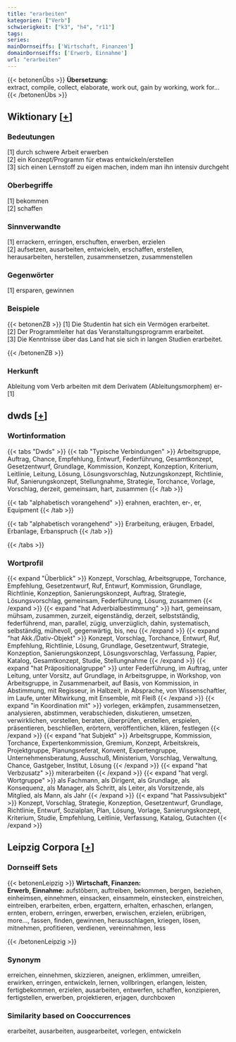 ```yaml
---
title: "erarbeiten"
kategorien: ["Verb"]
schwierigkeit: ["k3", "h4", "r11"]
tags:
series:
mainDornseiffs: ['Wirtschaft, Finanzen']
domainDornseiffs: ['Erwerb, Einnahme']
url: "erarbeiten"
---
```


{{< betonenÜbs >}}
**Übersetzung:**  
extract, compile, collect, elaborate, work out, gain  by working, work for...  
{{< /betonenÜbs >}}

## Wiktionary [[+](https://de.wiktionary.org/wiki/erarbeiten)]

### Bedeutungen
[1] durch schwere Arbeit erwerben  
[2] ein Konzept/Programm für etwas entwickeln/erstellen  
[3] sich einen Lernstoff zu eigen machen, indem man ihn intensiv durchgeht  

### Oberbegriffe
[1] bekommen  
[2] schaffen  

### Sinnverwandte
[1] errackern, erringen, erschuften, erwerben, erzielen  
[2] aufsetzen, ausarbeiten, entwickeln, erschaffen, erstellen, herausarbeiten, herstellen, zusammensetzen, zusammenstellen  

### Gegenwörter
[1] ersparen, gewinnen  

### Beispiele
{{< betonenZB >}}
[1] Die Studentin hat sich ein Vermögen erarbeitet.  
[2] Der Programmleiter hat das Veranstaltungsprogramm erarbeitet.  
[3] Die Kenntnisse über das Land hat sie sich in langen Studien erarbeitet.  

{{< /betonenZB >}}
### Herkunft
Ableitung vom Verb arbeiten mit dem Derivatem (Ableitungsmorphem) er-[1]  



## dwds [[+](https://www.dwds.de/wb/erarbeiten)]

### Wortinformation
{{< tabs "Dwds" >}}
{{< tab "Typische Verbindungen" >}}
Arbeitsgruppe, Auftrag, Chance, Empfehlung, Entwurf, Federführung, Gesamtkonzept, Gesetzentwurf, Grundlage, Kommission, Konzept, Konzeption, Kriterium, Leitlinie, Leitung, Lösung, Lösungsvorschlag, Nutzungskonzept, Richtlinie, Ruf, Sanierungskonzept, Stellungnahme, Strategie, Torchance, Vorlage, Vorschlag, derzeit, gemeinsam, hart, zusammen
{{< /tab >}}

{{< tab "alphabetisch vorangehend" >}}
erahnen, erachten, er-, er, Equipment
{{< /tab >}}

{{< tab "alphabetisch vorangehend" >}}
Erarbeitung, eräugen, Erbadel, Erbanlage, Erbanspruch
{{< /tab >}}

{{< /tabs >}}

### Wortprofil
{{< expand "Überblick" >}} Konzept, Vorschlag, Arbeitsgruppe, Torchance, Empfehlung, Gesetzentwurf, Ruf, Entwurf, Kommission, Grundlage, Richtlinie, Konzeption, Sanierungskonzept, Auftrag, Strategie, Lösungsvorschlag, gemeinsam, Federführung, Lösung, zusammen {{< /expand >}}
{{< expand "hat Adverbialbestimmung" >}} hart, gemeinsam, mühsam, zusammen, zurzeit, eigenständig, derzeit, selbstständig, federführend, man, parallel, zügig, unverzüglich, dahin, systematisch, selbständig, mühevoll, gegenwärtig, bis, neu {{< /expand >}}
{{< expand "hat Akk./Dativ-Objekt" >}} Konzept, Vorschlag, Torchance, Entwurf, Ruf, Empfehlung, Richtlinie, Lösung, Grundlage, Gesetzentwurf, Strategie, Konzeption, Sanierungskonzept, Lösungsvorschlag, Verfassung, Papier, Katalog, Gesamtkonzept, Studie, Stellungnahme {{< /expand >}}
{{< expand "hat Präpositionalgruppe" >}} unter Federführung, im Auftrag, unter Leitung, unter Vorsitz, auf Grundlage, in Arbeitsgruppe, in Workshop, von Arbeitsgruppe, in Zusammenarbeit, auf Basis, von Kommission, in Abstimmung, mit Regisseur, in Halbzeit, in Absprache, von Wissenschaftler, im Laufe, unter Mitwirkung, mit Ensemble, mit Fleiß {{< /expand >}}
{{< expand "in Koordination mit" >}} vorlegen, erkämpfen, zusammensetzen, analysieren, abstimmen, verabschieden, diskutieren, umsetzen, verwirklichen, vorstellen, beraten, überprüfen, erstellen, erspielen, präsentieren, beschließen, erörtern, veröffentlichen, klären, festlegen {{< /expand >}}
{{< expand "hat Subjekt" >}} Arbeitsgruppe, Kommission, Torchance, Expertenkommission, Gremium, Konzept, Arbeitskreis, Projektgruppe, Planungsreferat, Konvent, Expertengruppe, Unternehmensberatung, Ausschuß, Ministerium, Vorschlag, Verwaltung, Chance, Gastgeber, Institut, Lösung {{< /expand >}}
{{< expand "hat Verbzusatz" >}} miterarbeiten {{< /expand >}}
{{< expand "hat vergl. Wortgruppe" >}} als Fachmann, als Dirigent, als Grundlage, als Konsequenz, als Manager, als Schritt, als Leiter, als Vorsitzende, als Mitglied, als Mann, als Jahr {{< /expand >}}
{{< expand "hat Passivsubjekt" >}} Konzept, Vorschlag, Strategie, Konzeption, Gesetzentwurf, Grundlage, Richtlinie, Entwurf, Sozialplan, Plan, Lösung, Vorlage, Sanierungskonzept, Kriterium, Studie, Empfehlung, Leitlinie, Verfassung, Katalog, Gutachten {{< /expand >}}

## Leipzig Corpora [[+](https://corpora.uni-leipzig.de/en/res?word=erarbeiten&corpusId=deu_newscrawl-public_2018)]

### Dornseiff Sets
{{< betonenLeipzig >}}
**Wirtschaft, Finanzen:**  
**Erwerb, Einnahme:** aufstöbern, auftreiben, bekommen, bergen, beziehen, einheimsen, einnehmen, einsacken, einsammeln, einstecken, einstreichen, eintreiben, erarbeiten, erben, ergattern, erhalten, erhaschen, erlangen, ernten, erobern, erringen, erwerben, erwischen, erzielen, erübrigen, more..., fassen, finden, gewinnen, herausschlagen, kriegen, lösen, mitnehmen, profitieren, verdienen, vereinnahmen, less  

{{< /betonenLeipzig >}}

### Synonym
erreichen, einnehmen, skizzieren, aneignen, erklimmen, umreißen, erwirken, erringen, entwickeln, lernen, vollbringen, erlangen, leisten, fertigbekommen, erzielen, ausarbeiten, entwerfen, schaffen, konzipieren, fertigstellen, erwerben, projektieren, erjagen, durchboxen


### Similarity based on Cooccurrences
erarbeitet, ausarbeiten, ausgearbeitet, vorlegen, entwickeln

